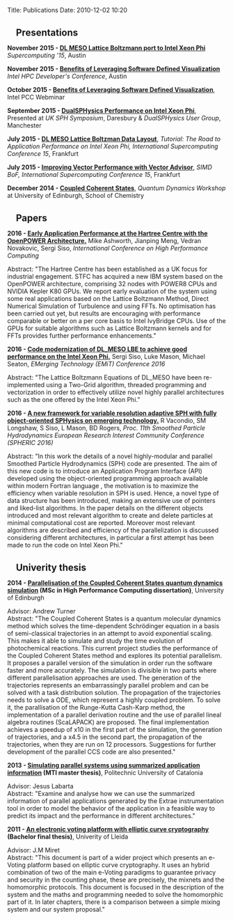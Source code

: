 Title: Publications
Date: 2010-12-02 10:20

<br>
<h2 class="fa fa-chart-pie fa-2x" style="display:inline"></h2><h2 style="display:inline;padding-left:20px;">Presentations</h2>

**November 2015 - [DL MESO Lattice Boltzmann port to Intel Xeon Phi]()** *Supercomputing '15*, Austin

**November 2015 - [Benefits of Leveraging Software Defined Visualization]()** *Intel HPC Developer's Conference*, Austin

**October 2015 - [Benefits of Leveraging Software Defined Visualization](https://software.intel.com/en-us/ipcc/webinars)**, Intel PCC Webminar

**September 2015 - [DualSPHysics Performance on Intel Xeon Phi](pdfs/DualSPHysics_UserGroup_XeonPhi.pdf)**, Presented at *UK SPH Symposium*, Daresbury & *DualSPHysics User Group*, Manchester

**July 2015 - [DL MESO Lattice Boltzman Data Layout](pdfs/hartree_ixpub_slides_v2.pdf)**,  *Tutorial: The Road to Application Performance on Intel Xeon Phi, International Supercomputing Conference 15*, Frankfurt

**July 2015 - [Improving Vector Performance with Vector Advisor](pdfs/hartree_simd_bof_v3.pdf)**, *SIMD BoF, International Supercomputing Conference 15*, Frankfurt

**December 2014 - [Coupled Coherent States](pdfs/CCS_basic.pdf)**, *Quantum Dynamics Workshop* at University of Edinburgh, School of Chemistry


<br>
<h2 class="fa fa-file-alt fa-2x" style="display:inline"></h2><h2 style="display:inline;padding-left:20px;">Papers</h2>

**2016 - [Early Application Performance at the Hartree Centre with the OpenPOWER Architecture.](https://link.springer.com/chapter/10.1007/978-3-319-46079-6_13)** Mike Ashworth, Jianping Meng, Vedran Novakovic, Sergi Siso, *International Conference on High Performance Computing*

Abstract: "The Hartree Centre has been established as a UK focus for industrial
engagement. STFC has acquired a new IBM system based on the OpenPOWER
architecture, comprising 32 nodes with POWER8 CPUs and NVIDIA Kepler K80 GPUs.
We report early evaluation of the system using some real applications based on
the Lattice Boltzmann Method, Direct Numerical Simulation of Turbulence and
using FFTs. No optimisation has been carried out yet, but results are
encouraging with performance comparable or better on a per core basis to Intel
IvyBridge CPUs. Use of the GPUs for suitable algorithms such as Lattice
Boltzmann kernels and for FFTs provides further performance enhancements."

**2016 - [Code modernization of DL_MESO LBE to achieve good performance on the Intel Xeon Phi.](https://pdfs.semanticscholar.org/ea2c/9fa3fd73de1d97b3f2e4c981d3eedf6db5fe.pdf#page=15)** Sergi Siso, Luke Mason, Michael Seaton, *EMerging Technology (EMiT) Conference 2016*

Abstract: "The Lattice Boltzmann Equations of DL_MESO have been re-implemented using
a Two-Grid algorithm, threaded programming and vectorization in order to
effectively utilize novel highly parallel architectures such as the one offered
by the Intel Xeon Phi."

**2016 - [A new framework for variable resolution adaptive SPH with fully object-oriented SPHysics on emerging technology.](https://www.researchgate.net/publication/306056664_A_new_framework_for_variable_resolution_adaptive_SPH_with_fully_object-oriented_SPHysics_on_emerging_technology)** R Vacondio, SM Longshaw, S Siso, L Mason, BD Rogers, *Proc. 11th Smoothed Particle Hydrodynamics European Research Interest Community Conference (SPHERIC 2016)*

Abstract: "In this work the details of a novel highly-modular and parallel Smoothed
Particle Hydrodynamics (SPH) code are presented. The aim of this new code is to
introduce an Application Program Interface (API) developed using the
object-oriented programming approach available within modern Fortran language
, the motivation is to maximize the efficiency when variable resolution in SPH
is used. Hence, a novel type of data structure has been introduced, making an
extensive use of pointers and liked-list algorithms. In the paper details on
the different objects introduced and most relevant algorithm to create and
delete particles at minimal computational cost are reported. Moreover most
relevant algorithms are described and efficiency of the parallelization is
discussed considering different architectures, in particular a first attempt
has been made to run the code on Intel Xeon Phi."


<br>
<h2 class="fa fa-book fa-2x" style="display:inline"></h2><h2 style="display:inline;padding-left:20px;">Univerity thesis</h2>

**2014 - [Parallelisation of the Coupled Coherent States quantum dynamics simulation](https://static.ph.ed.ac.uk/dissertations/hpc-msc/2013-2014/Parallelisation%20of%20the%20Coupled%20Coherent%20States%20quantum%20dynamics%20simulation.pdf) (MSc in High Performance Computing dissertation)**, University of Edinburgh

Advisor: Andrew Turner <br>
Abstract: "The Coupled Coherent States is a quantum molecular dynamics method which solves the time-dependent Schrödinger equation in a basis of semi-classical trajectories in an attempt to avoid exponential scaling. This makes it able to simulate and study the time evolution of photochemical reactions.
This current project studies the performance of the Coupled Coherent States method and explores its potential parallelism. It proposes a parallel version of the simulation in order run the software faster and more accurately.
The simulation is divisible in two parts where different parallelisation approaches are used. The generation of the trajectories represents an embarrassingly parallel problem and can be solved with a task distribution solution. The propagation of the trajectories needs to solve a ODE, which represent a highly coupled problem. To solve it, the parallisation of the Runge-Kutta Cash-Karp method, the implementation of a parallel derivation routine and the use of parallel lineal algebra routines (ScaLAPACK) are proposed.
The final implementation achieves a speedup of x10 in the first part of the simulation, the generation of trajectories, and a x4.5 in the second part, the propagation of the trajectories, when they are run on 12 processors. Suggestions for further development of the parallel CCS code are also presented."

**2013 - [Simulating parallel systems using summarized application information](http://upcommons.upc.edu/pfc/handle/2099.1/18972) (MTI master thesis)**, Politechnic University of Catalonia

Advisor: Jesus Labarta <br>
Abstract: "Examine and analyse how we can use the summarized information of parallel applications generated by the Extrae instrumentation tool in order to model the behavior of the application in a feasible way to predict its impact and the performance in different architectures."

**2011 - [An electronic voting platform with elliptic curve cryptography](http://repositori.udl.cat/handle/10459.1/45765) (Bachelor final thesis)**, Univerity of Lleida

Advisor: J.M Miret <br>
Abstract: "This document is part of a wider project which presents an e-Voting platform based on elliptic curve cryptography. It uses an hybrid combination of two of the main e-Voting paradigms to guarantee privacy and security in the counting phase, these are precisely, the mixnets and the homomorphic protocols. This document is focused in the description of the system and the maths and programming needed to solve the homomorphic part of it. In later chapters, there is a comparison between a simple mixing system and our system proposal."


